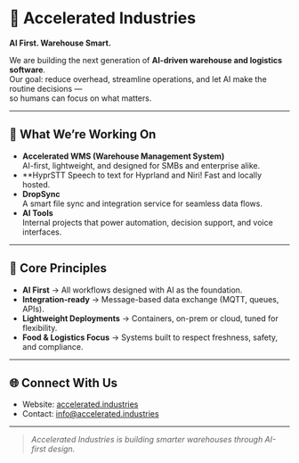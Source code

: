 # 🚀 Accelerated Industries

**AI First. Warehouse Smart.**

We are building the next generation of **AI-driven warehouse and logistics software**.  
Our goal: reduce overhead, streamline operations, and let AI make the routine decisions —  
so humans can focus on what matters.

---

## 🌟 What We’re Working On
- **Accelerated WMS (Warehouse Management System)**  
  AI-first, lightweight, and designed for SMBs and enterprise alike.
- **HyprSTT
  Speech to text for Hyprland and Niri! Fast and locally hosted. 
- **DropSync**  
  A smart file sync and integration service for seamless data flows.
- **AI Tools**  
  Internal projects that power automation, decision support, and voice interfaces.

---

## 🧩 Core Principles
- **AI First** → All workflows designed with AI as the foundation.  
- **Integration-ready** → Message-based data exchange (MQTT, queues, APIs).  
- **Lightweight Deployments** → Containers, on-prem or cloud, tuned for flexibility.  
- **Food & Logistics Focus** → Systems built to respect freshness, safety, and compliance.

---

## 🌐 Connect With Us
- Website: [accelerated.industries](https://accelerated.industries)  
- Contact: [info@accelerated.industries](mailto:info@accelerated.industries)  

---

> *Accelerated Industries is building smarter warehouses through AI-first design.*
